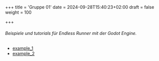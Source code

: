 +++
title = 'Gruppe 01'
date = 2024-09-28T15:40:23+02:00
draft = false
weight = 100

+++

###### Beispiele und tutorials für Endless Runner mit der Godot Engine.
- [example_1](https://dev.to/christinec_dev/lets-learn-godot-3d-by-making-an-endless-runner-game-part-1-project-overview-setup-4c42)
- [example_2](https://gameidea.org/2024/10/01/making-3d-endless-runner-game-part-1/)
